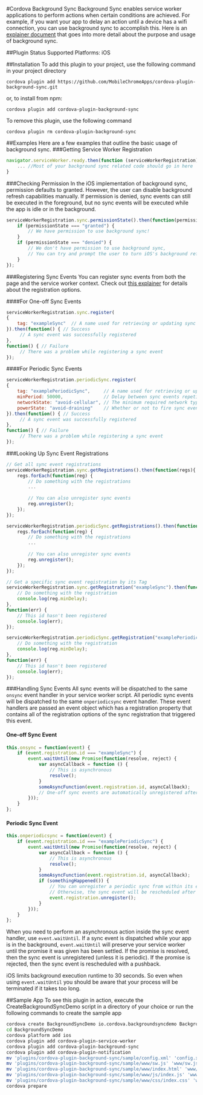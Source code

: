 #Cordova Background Sync
Background Sync enables service worker applications to perform actions when certain conditions are achieved. For example, if you want your app to delay an action until a device has a wifi connection, you can use background sync to accomplish this. Here is an [explainer document](https://github.com/slightlyoff/BackgroundSync/blob/master/explainer.md) that goes into more detail about the purpose and usage of background sync.

##Plugin Status
Supported Platforms: iOS

##Installation
To add this plugin to your project, use the following command in your project directory
```
cordova plugin add https://github.com/MobileChromeApps/cordova-plugin-background-sync.git
```

or, to install from npm:
```
cordova plugin add cordova-plugin-background-sync
```

To remove this plugin, use the following command
```
cordova plugin rm cordova-plugin-background-sync
```

##Examples
Here are a few examples that outline the basic usage of background sync.
###Getting Service Worker Registration
```javascript
navigator.serviceWorker.ready.then(function (serviceWorkerRegistration) {  
    ... //Most of your background sync related code should go in here
}
```
###Checking Permission
In the iOS implementation of background sync, permission defaults to granted. However, the user can disable background refresh capabilities manually. If permission is denied, sync events can still be executed in the foreground, but no sync events will be executed while the app is idle or in the background.
```javascript
serviceWorkerRegistration.sync.permissionState().then(function(permissionState) {
    if (permissionState === "granted") {
        // We have permission to use background sync!
    }
    if (permissionState === "denied") {
        // We don't have permission to use background sync,
        // You can try and prompt the user to turn iOS's background referesh back on
    }
});
```
###Registering Sync Events
You can register sync events from both the page and the service worker context. Check out [this explainer](https://github.com/slightlyoff/BackgroundSync/blob/master/explainer.md) for details about the registration options.

####For One-off Sync Events
```javascript
serviceWorkerRegistration.sync.register(
{
    tag: "exampleSync"  // A name used for retrieving or updating sync events, default: empty string
}).then(function() { // Success
     // A sync event was successfully registered
},
function() { // Failure
     // There was a problem while registering a sync event
});
```
####For Periodic Sync Events
```javascript
serviceWorkerRegistration.periodicSync.register(
{
    tag: "examplePeriodicSync",     // A name used for retrieving or updating sync events, default: empty string
    minPeriod: 50000,               // Delay between sync events repetition
    networkState: "avoid-cellular", // The minimum required network type for your sync event
    powerState: "avoid-draining"    // Whether or not to fire sync events while on battery
}).then(function() { // Success
     // A sync event was successfully registered
},
function() { // Failure
     // There was a problem while registering a sync event
});
```

###Looking Up Sync Event Registrations
```javascript
// Get all sync event registrations
serviceWorkerRegistration.sync.getRegistrations().then(function(regs){
    regs.forEach(function(reg) {
        // Do something with the registrations
        ...
  
        // You can also unregister sync events
        reg.unregister();
    });
});

serviceWorkerRegistration.periodicSync.getRegistrations().then(function(regs){
    regs.forEach(function(reg) {
        // Do something with the registrations
        ...
  
        // You can also unregister sync events
        reg.unregister();
    });
});
```
```javascript
// Get a specific sync event registration by its Tag
serviceWorkerRegistration.sync.getRegistration("exampleSync").then(function(reg) {
    // Do something with the registration
    console.log(reg.minDelay);
},
function(err) {
    // This id hasn't been registered
    console.log(err);
});

serviceWorkerRegistration.periodicSync.getRegistration("examplePeriodicSync").then(function(reg) {
    // Do something with the registration
    console.log(reg.minDelay);
},
function(err) {
    // This id hasn't been registered
    console.log(err);
});
```
###Handling Sync Events
All sync events will be dispatched to the same ```onsync``` event handler in your service worker script. All periodic sync events will be dispatched to the same ```onperiodicsync``` event handler. These event handlers are passed an event object which has a registration property that contains all of the registration options of the sync registration that triggered this event.
#### One-off Sync Event
```javascript
this.onsync = function(event) {
    if (event.registration.id === "exampleSync") {
        event.waitUntil(new Promise(function(resolve, reject) {
            var asyncCallback = function () {
                // This is asynchronous
                resolve();
            }
            someAsyncFunction(event.registration.id, asyncCallback);
            // One-off sync events are automatically unregistered after completion
        }));
    }
};
```
#### Periodic Sync Event
```javascript
this.onperiodicsync = function(event) {
    if (event.registration.id === "examplePeriodicSync") {
        event.waitUntil(new Promise(function(resolve, reject) {
            var asyncCallback = function () {
                // This is asynchronous
                resolve();
            }
            someAsyncFunction(event.registration.id, asyncCallback);
            if (somethingHappened()) {
                // You can unregister a periodic sync from within its event handler
                // Otherwise, the sync event will be rescheduled after completion
                event.registration.unregister();
            }
        }));
    }
};
```
When you need to perform an asynchronous action inside the sync event handler, use ```event.waitUntil```. If a sync event is dispatched while your app is in the background, ```event.waitUntil``` will preserve your service worker until the promise it was given has been settled. If the promise is resolved, then the sync event is unregistered (unless it is periodic). If the promise is rejected, then the sync event is rescheduled with a pushback.

iOS limits background execution runtime to 30 seconds. So even when using ```event.waitUntil``` you should be aware that your process will be terminated if it takes too long.

##Sample App
To see this plugin in action, execute the CreateBackgroundSyncDemo script in a directory of your choice or run the following commands to create the sample app
```bash
cordova create BackgroundSyncDemo io.cordova.backgroundsyncdemo BackgroundSyncDemo
cd BackgroundSyncDemo
cordova platform add ios
cordova plugin add cordova-plugin-service-worker
cordova plugin add cordova-plugin-background-sync
cordova plugin add cordova-plugin-notification
mv 'plugins/cordova-plugin-background-sync/sample/config.xml' 'config.xml'
mv 'plugins/cordova-plugin-background-sync/sample/www/sw.js' 'www/sw.js'
mv 'plugins/cordova-plugin-background-sync/sample/www/index.html' 'www/index.html'
mv 'plugins/cordova-plugin-background-sync/sample/www/js/index.js' 'www/js/index.js'
mv 'plugins/cordova-plugin-background-sync/sample/www/css/index.css' 'www/css/index.css'
cordova prepare
```
